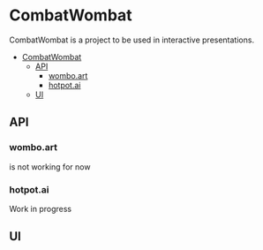 # CombatWombat

CombatWombat is a project to be used in interactive presentations.
- [CombatWombat](#combatwombat)
  - [API](#api)
    - [wombo.art](#womboart)
    - [hotpot.ai](#hotpotai)
  - [UI](#ui)
## API
### wombo.art
is not working for now

### hotpot.ai
Work in progress

## UI

##